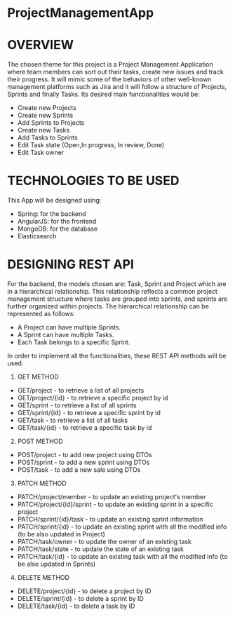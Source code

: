 # ProjectManagementApp


# OVERVIEW
The chosen theme for this project is a Project Management Application where team members 
can sort out their tasks, create new issues and track their progress. It will mimic some of the behaviors of other 
well-known management platforms such as Jira and it will follow a structure of Projects, Sprints and finally Tasks. Its desired main functionalities would be:
- Create new Projects
- Create new Sprints
- Add Sprints to Projects
- Create new Tasks
- Add Tasks to Sprints
- Edit Task state (Open,In progress, In review, Done)
- Edit Task owner
  
# TECHNOLOGIES TO BE USED 
This App will be designed using:
- Spring: for the backend
- AngularJS: for the frontend
- MongoDB: for the database
- Elasticsearch

# DESIGNING REST API

For the backend, the models chosen are: Task, Sprint and Project which are in a hierarchical 
relationship. This relationship reflects a common project management structure where tasks are 
grouped into sprints, and sprints are further organized within projects.
The hierarchical relationship can be represented as follows:
- A Project can have multiple Sprints.
- A Sprint can have multiple Tasks.
- Each Task belongs to a specific Sprint.

In order to implement all the functionalities, these REST API methods will be used: 
1. GET METHOD
  - GET/project - to retrieve a list of all projects
  - GET/project/{id} - to retrieve a specific project by id
  - GET/sprint - to retrieve a list of all sprints
  - GET/sprint/{id} - to retrieve a specific sprint by id
  - GET/task - to retrieve a list of all tasks
  - GET/task/{id} - to retrieve a specific task by id
  
2. POST METHOD
  - POST/project - to add new project using DTOs
  - POST/sprint - to add a new sprint using DTOs
  - POST/task - to add a new sale using DTOs
3. PATCH METHOD
  - PATCH/project/member - to update an existing project's member
  - PATCH/project/{id}/sprint - to update an existing sprint in a specific project
  - PATCH/sprint/{id}/task - to update an existing sprint information
  - PATCH/sprint/{id} - to update an existing sprint with all the modified info (to be also updated in Project)
  - PATCH/task/owner - to update the owner of an existing task
  - PATCH/task/state - to update the state of an existing task
  - PATCH/task/{id} - to update an existing task with all the modified info (to be also updated in Sprints)
    
4. DELETE METHOD
  - DELETE/project/{id} - to delete a project by ID
  - DELETE/sprint/{id} - to delete a sprint by ID
  - DELETE/task/{id} - to delete a task by ID
